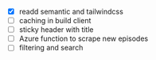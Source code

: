 - [x] readd semantic and tailwindcss
- [ ] caching in build client
- [ ] sticky header with title
- [ ] Azure function to scrape new episodes
- [ ] filtering and search